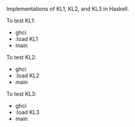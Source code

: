 Implementations of KL1, KL2, and KL3 in Haskell.

To test KL1:
* ghci
* :load KL1
* main

To test KL2:
* ghci
* :load KL2
* main

To test KL3:
* ghci
* :load KL3
* main

